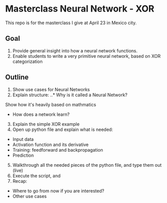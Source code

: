 # Masterclass Neural Network - XOR 
This repo is for the masterclass I give at April 23 in Mexico city.

## Goal
1. Provide general insight into how a neural network functions.
2. Enable students to write a very primitive neural network, based on XOR categorization

## Outline
1. Show use cases for Neural Networks
2. Explain structure: 
..* Why is it called a Neural Network?

  Show how it's heavily based on mathmatics
  * How does a network learn?
3. Explain the simple XOR example
4. Open up python file and explain what is needed:
  * Input data
  * Activation function and its derivative
  * Training: feedforward and backpropagation
  * Prediction
5. Walkthrough all the needed pieces of the python file, and type them out (live)
6. Execute the script, and 
7. Recap: 
  * Where to go from now if you are interested?
  * Other use cases

